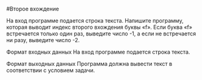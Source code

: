 #Второе вхождение

На вход программе подается строка текста. Напишите программу, которая выводит индекс второго вхождения буквы «f». Если буква «f» встречается только один раз, выведите число -1, а если не встречается ни разу, выведите число -2.

Формат входных данных 
На вход программе подается строка текста.

Формат выходных данных
Программа должна вывести текст в соответствии с условием задачи.
